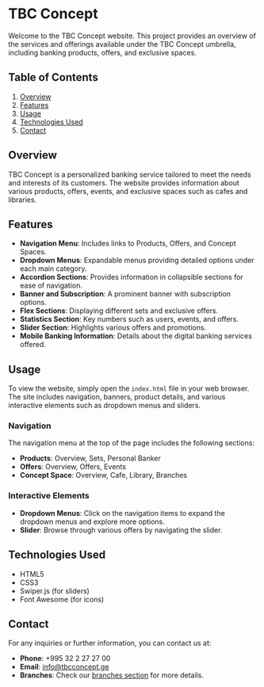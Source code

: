 # TBC Concept

Welcome to the TBC Concept website. This project provides an overview of the services and offerings available under the TBC Concept umbrella, including banking products, offers, and exclusive spaces.

## Table of Contents

1. [Overview](#overview)
2. [Features](#features)
3. [Usage](#usage)
4. [Technologies Used](#technologies-used)
5. [Contact](#contact)

## Overview

TBC Concept is a personalized banking service tailored to meet the needs and interests of its customers. The website provides information about various products, offers, events, and exclusive spaces such as cafes and libraries.

## Features

- **Navigation Menu**: Includes links to Products, Offers, and Concept Spaces.
- **Dropdown Menus**: Expandable menus providing detailed options under each main category.
- **Accordion Sections**: Provides information in collapsible sections for ease of navigation.
- **Banner and Subscription**: A prominent banner with subscription options.
- **Flex Sections**: Displaying different sets and exclusive offers.
- **Statistics Section**: Key numbers such as users, events, and offers.
- **Slider Section**: Highlights various offers and promotions.
- **Mobile Banking Information**: Details about the digital banking services offered.

## Usage

To view the website, simply open the `index.html` file in your web browser. The site includes navigation, banners, product details, and various interactive elements such as dropdown menus and sliders.

### Navigation

The navigation menu at the top of the page includes the following sections:

- **Products**: Overview, Sets, Personal Banker
- **Offers**: Overview, Offers, Events
- **Concept Space**: Overview, Cafe, Library, Branches

### Interactive Elements

- **Dropdown Menus**: Click on the navigation items to expand the dropdown menus and explore more options.
- **Slider**: Browse through various offers by navigating the slider.

## Technologies Used

- HTML5
- CSS3
- Swiper.js (for sliders)
- Font Awesome (for icons)

## Contact

For any inquiries or further information, you can contact us at:

- **Phone**: +995 32 2 27 27 00
- **Email**: info@tbcconcept.ge
- **Branches**: Check our [branches section](#) for more details.
